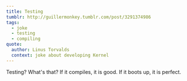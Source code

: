 ```yaml
---
title: Testing
tumblr: http://guillermonkey.tumblr.com/post/3291374986
tags:
  - joke
  - testing
  - compiling
quote:
  author: Linus Torvalds
  context: joke about developing Kernel
---
```


Testing? What's that? If it compiles, it is good. If it boots up, it is perfect.
